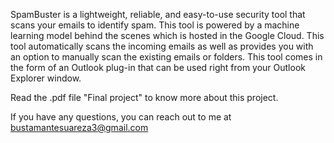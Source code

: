 
SpamBuster is a lightweight, reliable, and easy-to-use security tool that scans your emails to identify spam. This tool is powered by a machine learning model behind the scenes which is hosted in the Google Cloud. This tool automatically scans the incoming emails as well as provides you with an option to manually scan the existing emails or folders. This tool comes in the form of an Outlook plug-in that can be used right from your Outlook Explorer window.

Read the .pdf file "Final project" to know more about this project.

If you have any questions, you can reach out to me at bustamantesuareza3@gmail.com
